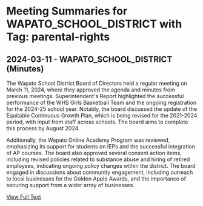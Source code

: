 # Meeting Summaries for WAPATO_SCHOOL_DISTRICT with Tag: parental-rights

## 2024-03-11 - WAPATO_SCHOOL_DISTRICT (Minutes)

The Wapato School District Board of Directors held a regular meeting on March 11, 2024, where they approved the agenda and minutes from previous meetings. Superintendent's Report highlighted the successful performance of the WHS Girls Basketball Team and the ongoing registration for the 2024-25 school year. Notably, the board discussed the update of the Equitable Continuous Growth Plan, which is being revised for the 2021-2024 period, with input from staff across schools. The board aims to complete this process by August 2024. 

Additionally, the Wapato Online Academy Program was reviewed, emphasizing its support for students on IEPs and the successful integration of AP courses. The board also approved several consent action items, including revised policies related to substance abuse and hiring of retired employees, indicating ongoing policy changes within the district. The board engaged in discussions about community engagement, including outreach to local businesses for the Golden Apple Awards, and the importance of securing support from a wider array of businesses.

[View Full Text](https://raw.githubusercontent.com/VoronoiPerspectives/WashingtonStateSchoolBoardExplorer/refs/heads/main/data/countries/usa/states/wa/counties/yakima/school_boards/wapato_school_district/2024/2024-03-11-marchregularmeeting-minutes.txt)

